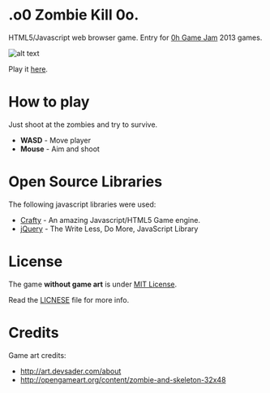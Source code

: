 .o0 Zombie Kill 0o.
==============================

HTML5/Javascript web browser game. Entry for [0h Game Jam](http://0hgame.eu/) 2013 games.

![alt text](http://i.imgur.com/jQiMwpw.png "Zombie Kill - 0h Game Jam")

Play it [here](http://vexelon.net/~necroleak/0hgame/).

# How to play
Just shoot at the zombies and try to survive.

  * **WASD** - Move player
  * **Mouse** - Aim and shoot

# Open Source Libraries
The following javascript libraries were used:

  * [Crafty](http://craftyjs.com/) - An amazing Javascript/HTML5 Game engine.  
  * [jQuery](http://jquery.com/) - The Write Less, Do More, JavaScript Library

# License
The game **without game art** is under [MIT License](http://opensource.org/licenses/MIT). 

Read the [LICNESE](LICENSE) file for more info.

# Credits
Game art credits:

  * http://art.devsader.com/about
  * http://opengameart.org/content/zombie-and-skeleton-32x48
